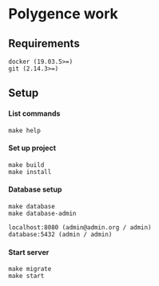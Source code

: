 # Polygence work

## Requirements

```
docker (19.03.5>=)
git (2.14.3>=)
```

## Setup

#### List commands

```
make help
```

#### Set up project

```
make build
make install
```

#### Database setup

```
make database
make database-admin
```

```
localhost:8080 (admin@admin.org / admin)
database:5432 (admin / admin)
```

#### Start server

```
make migrate
make start
```